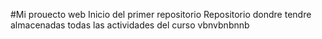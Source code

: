 #Mi prouecto web
Inicio del primer repositorio
Repositorio dondre tendre almacenadas todas las actividades del curso
vbnvbnbnnb